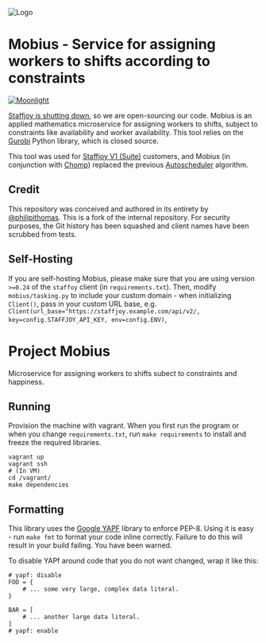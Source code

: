 ![Logo](https://i.imgur.com/LAuMuLi.png)

# Mobius - Service for assigning workers to shifts according to constraints

[![Moonlight](https://img.shields.io/badge/contractors-1-brightgreen.svg)](https://moonlightwork.com/staffjoy)

[Staffjoy is shutting down](https://blog.staffjoy.com/staffjoy-is-shutting-down-39f7b5d66ef6#.ldsdqb1kp), so we are open-sourcing our code. Mobius is an applied mathematics microservice for assigning workers to shifts, subject to constraints like availability and worker availability. This tool relies on the [Gurobi](http://www.gurobi.com/) Python library, which is closed source. 

This tool was used for [Staffjoy V1 (Suite)](http://github.com/staffjoy/suite) customers, and Mobius (in conjunction with [Chomp](http://github.com/staffjoy/chomp)) replaced the previous [Autoscheduler](http://github.com/staffjoy/autoscheduler) algorithm.

## Credit

This repository was conceived and authored in its entirety by [@philipithomas](https://github.com/philipithomas). This is a fork of the internal repository. For security purposes, the Git history has been squashed and client names have been scrubbed from tests.

## Self-Hosting

If you are self-hosting Mobius, please make sure that you are using version `>=0.24` of the `staffoy` client (in `requirements.txt`). Then, modify `mobius/tasking.py` to include your custom domain - when initializing `Client()`, pass in your custom URL base, e.g. `Client(url_base="https://staffjoy.example.com/api/v2/, key=config.STAFFJOY_API_KEY, env=config.ENV)`,

 
# Project Mobius

Microservice for assigning workers to shifts subect to constraints and happiness.

## Running

Provision the machine with vagrant. When you first run the program or when you change `requirements.txt`, run `make requirements` to install and freeze the required libraries. 

```
vagrant up
vagrant ssh
# (In VM)
cd /vagrant/
make dependencies
```


## Formatting

This library uses the [Google YAPF](https://github.com/google/yapf) library to enforce PEP-8. Using it is easy - run `make fmt` to format your code inline correctly. Failure to do this will result in your build failing. You have been warned.


To disable YAPf around code that you do not want changed, wrap it like this:

```
# yapf: disable
FOO = {
    # ... some very large, complex data literal.
}

BAR = [
    # ... another large data literal.
]
# yapf: enable
```

